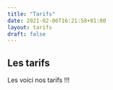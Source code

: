 ```yaml
---
title: "Tarifs"
date: 2021-02-06T16:21:58+01:00
layout: tarifs
draft: false
---
```


## Les tarifs
Les voici nos tarifs !!!
